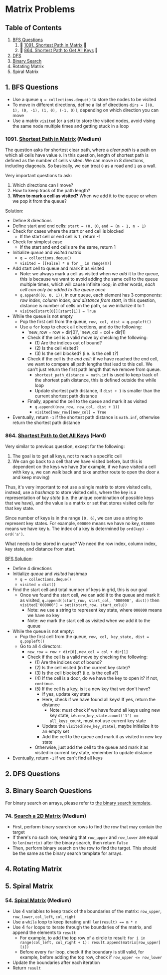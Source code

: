 # Matrix Problems

## Table of Contents
1. [BFS Questions](#1-bfs-questions)
    1. 🚩 [1091. Shortest Path in Matrix](#1091-shortest-path-in-matrix-medium) 🍊
   2. 🚩 [864. Shortest Path to Get All Keys](#864-shortest-path-to-get-all-keys-hard) 🍎
2. [DFS](#2-dfs-questions)
3. [Binary Search](#3-binary-search-questions)
4. Rotating Matrix
5. Spiral Matrix


## 1. BFS Questions

- Use a queue `q = collections.deque()` to store the nodes to be visited
- To move in different directions, define a list of directions `dirs = [(0, 1), (0, -1), (1, 0), (-1, 0)]`, depending
  on which direction you can move
- Use a matrix `visited` (or a set) to store the visited nodes, avoid vising the same node multiple times and 
  getting stuck in a loop

### 1091. [Shortest Path in Matrix](https://leetcode.com/problems/shortest-path-in-binary-matrix/description/) (Medium)

The question asks for shortest clear path, where a _clear path_ is a path on which all cells have value `0`.
In this question, length of shortest path is defined as the number of cells visited. We can move in 8 directions,
including diagonals.
So basically, we can treat `0` as a road and `1` as a wall.

Very important questions to ask:
1. Which directions can I move?
2. How to keep track of the path length?
3. **When to mark a cell as visited?** When we add it to the queue or when we pop it from the queue?

[Solution](shortest_path_in_binary_matrix.py):
- Define 8 directions
- Define start and end cells: `start = (0, 0)`, `end = (m - 1, n - 1)`
- Check for cases where the start or end cell is blocked
  - If the start cell or end cell is `1`, return -1
- Check for simplest case
  - If the start and end cells are the same, return 1
- Initialize _queue_ and _visited_ matrix
  - `q = collections.deque()`
  - `visited = [[False] * n for _ in range(m)]`
- Add start cell to queue and mark it as visited
  - Note: we always mark a cell as visited when we _add_ it to the queue, this is because we want to avoid adding
    the same cell to the queue multiple times, which will cause infinite loop; in other words, _each cell can only be
    added to the queue once_
  - `q.append((0, 0, 1))`, in our queue, each element has 3 components: _row index, column index, and distance from start_,
    in this question, distance is number of cells on the path, so we initialize it to 1
  - `visited[start[0]][start[1]] = True`
- While the queue is not empty
  - Pop the first cell from the queue, `row, col, dist = q.popleft()`
  - Use a `for` loop to check all directions, and do the following:
    - 'new_row = row + dir[0]', 'new_col = col + dir[1]
    - Check if the cell is a valid move by checking the following:
      - (1) Are the indices out of bound?
      - (2) Is the cell visited?
      - (3) Is the cell blocked? (i.e. is the cell `1`?)
    - Check if the cell is the _end cell_: if we have reached the end cell, we want to compare all path lengths
      that lead to this cell. We can't just return the first path length that we remove from queue.
      - `shortest_path_distance = math.inf` is used to keep track of the shortest path distance, this is defined outside the while loop
      - Update shortest path distance, if `dist + 1` is smaller than the current shortest path distance
    - Finally, append the cell to the queue and mark it as visited
      - `q.append((new_row, new_col, dist + 1))`
      - `visited[new_row][new_col] = True`
- Eventually, return `-1` if the shortest path distance is `math.inf`, otherwise return the shortest path distance


### 864. [Shortest Path to Get All Keys](https://leetcode.com/problems/shortest-path-to-get-all-keys/description/) (Hard)

Very similar to previous question, except for the following:
1. The goal is to get all keys, not to reach a specific cell
2. We can go back to a cell that we have visited before, but this is dependent on the keys we have (for example,
   if we have visited a cell with key `a`, we can walk back and take another route to open the door `A` and keep moving)

Thus, it's very important to not use a single matrix to store visited cells,
instead, use a _hashmap_ to store visited cells, where the key is a representation of _key state_ (i.e. the unique 
combination of possible keys that we have), and the value is a matrix or set that stores visited cells for that key state.

Since number of keys is in the range `[0, 6]`, we can use a string to represent key states. For example, `000000` means 
we have no key, `010000` means we have key `b`. The index of a key is determined by `ord(key) - ord('a')`.

What needs to be stored in queue? We need the row index, column index, key state, and distance from start.

[BFS Solution](shortest_path_to_get_all_keys.py):
- Define 4 directions
- Initialize _queue_ and _visited_ hashmap
  - `q = collections.deque()`
  - `visited = dict()`
- Find the start cell and total number of keys in grid, this is our goal
  - Once we found the start cell, we can add it to the queue and mark it as visited,
    `q.append((start_row, start_col, '000000', dist))` then `visited['000000'] = set((start_row, start_colu))`
    - Note: we use a string to represent key state, where `000000` means we have no key
    - Note: we mark the start cell as visited when we add it to the queue
- While the queue is not empty:
  - Pop the first cell from the queue, `row, col, key_state, dist = q.popleft()`
  - Go to all 4 directors:
    - `new_row = row + dir[0]`, `new_col = col + dir[1]`
    - Check if the cell is a valid move by checking the following:
      - (1) Are the indices out of bound?
      - (2) Is the cell visited (in the current key state)?
      - (3) Is the cell blocked? (i.e. is the cell `#`?)
      - (4) If the cell is a door, do we have the key to open it? If not, `continue`.
      - (5) If the cell is a key, is it a new key that we don't have?
        - If yes, update key state
        - Here, check if we have found all keys! If yes, return the distance
          - Note: must check if we have found all keys using new key state, i.e. `new_key_state.count('1') == all_keys_count`, must not use current key state
        - Update the `visited[new_key_state]`, maybe initialize it to an empty set
        - Add the cell to the queue and mark it as visited in new key state
      - Otherwise, just add the cell to the queue and mark it as visited in current key state, remember to update distance
- Eventually, return `-1` if we can't find all keys

## 2. DFS Questions

## 3. Binary Search Questions
For binary search on arrays, please refer to [the binary search template](../array/README.md).

### 74. [Search a 2D Matrix](https://leetcode.com/problems/search-a-2d-matrix/) (Medium)
- First, perform binary search on rows to find the row that may contain the target
- If there's no such row, meaning that `row_upper` and `row_lower` are equal to `len(matrix)` after the binary search,
  then return `False`
- Then, perform binary search on the row to find the target. This should be the same as the binary search template
  for arrays.

## 4. Rotating Matrix

## 5. Spiral Matrix

### 54. [Spiral Matrix](https://leetcode.com/problems/spiral-matrix/) (Medium)
- Use 4 variables to keep track of the boundaries of the matrix: `row_upper`, `row_lower`, `col_left`, `col_right`
- Use a `while` loop to keep iterating until `len(result) == m * n`
- Use 4 `for` loops to iterate through the boundaries of the matrix, and append the elements to `result`
  - For example, to add the top row of a circle to result: `for i in range(col_left, col_right + 1): result.append(matrix[row_upper][i])`
  - Before every `for` loop, check if the boundary is still valid, for example, before adding the top row, check if `row_upper <= row_lower`
- Update the boundaries after each iteration
- Return `result`

